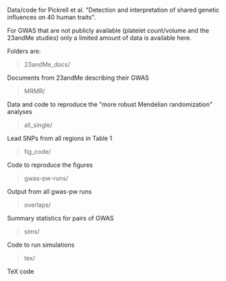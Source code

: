Data/code for Pickrell et al. "Detection and interpretation of shared genetic influences on 40 human traits". 

For GWAS that are not publicly available (platelet count/volume and the 23andMe studies) only a limited amount of data is available here. 

Folders are:

>23andMe_docs/

Documents from 23andMe describing their GWAS

>MRMR/

Data and code to reproduce the "more robust Mendelian randomization" analyses

>all_single/

Lead SNPs from all regions in Table 1

>fig_code/

Code to reproduce the figures

>gwas-pw-runs/

Output from all gwas-pw runs

>overlaps/

Summary statistics for pairs of GWAS

>sims/

Code to run simulations

>tex/

TeX code
